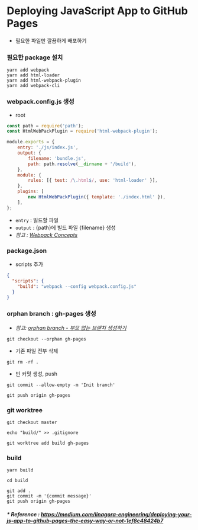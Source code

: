 # Deploying JavaScript App to GitHub Pages
- 필요한 파일만 깔끔하게 배포하기

### 필요한 package 설치
```
yarn add webpack
yarn add html-loader
yarn add html-webpack-plugin
yarn add webpack-cli
```

### webpack.config.js 생성
- root
```javascript
const path = require('path');
const HtmlWebPackPlugin = require('html-webpack-plugin');

module.exports = {
    entry: './js/index.js',
    output: {
    	filename: 'bundle.js',
    	path: path.resolve(__dirname + '/build'),
    },
    module: {
    	rules: [{ test: /\.html$/, use: 'html-loader' }],
    },
    plugins: [
    	new HtmlWebPackPlugin({ template: './index.html' }),
    ],
};
```
- `entry` : 빌드할 파일
- `output` : {path}에 빌드 파일 {filename} 생성
- _참고 : [Webpack Concepts](../webpack/[20210322]_concepts.md)_

### package.json
- scripts 추가
```json
{
  "scripts": {
    "build": "webpack --config webpack.config.js"
  }
}
```

### orphan branch : gh-pages 생성
- _참고: [orphan branch - 부모 없는 브랜치 생성하기](../git/[20210317]_orphan_branch.md)_
```git
git checkout --orphan gh-pages
```
- 기존 파일 전부 삭제
```git
git rm -rf .
```
- 빈 커밋 생성, push
```git
git commit --allow-empty -m 'Init branch'

git push origin gh-pages
```

### git worktree
```git
git checkout master

echo "build/" >> .gitignore

git worktree add build gh-pages
```

### build
```
yarn build
```
```
cd build

git add .
git commit -m '{commit message}'
git push origin gh-pages
```

##### * Reference : https://medium.com/linagora-engineering/deploying-your-js-app-to-github-pages-the-easy-way-or-not-1ef8c48424b7
